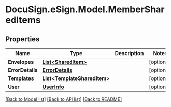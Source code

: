 # DocuSign.eSign.Model.MemberSharedItems
## Properties

Name | Type | Description | Notes
------------ | ------------- | ------------- | -------------
**Envelopes** | [**List&lt;SharedItem&gt;**](SharedItem.md) |  | [optional] 
**ErrorDetails** | [**ErrorDetails**](ErrorDetails.md) |  | [optional] 
**Templates** | [**List&lt;TemplateSharedItem&gt;**](TemplateSharedItem.md) |  | [optional] 
**User** | [**UserInfo**](UserInfo.md) |  | [optional] 

[[Back to Model list]](../README.md#documentation-for-models) [[Back to API list]](../README.md#documentation-for-api-endpoints) [[Back to README]](../README.md)

